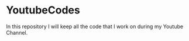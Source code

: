 # YoutubeCodes
In this repository I will keep all the code that I work on during my Youtube Channel.
